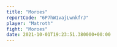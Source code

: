 ```yaml
---
title: "Moroes"
reportCode: "6P7hW1vajLwnkfrJ"
player: "Matroth"
fight: "Moroes"
date: 2021-10-01T19:23:51.380000+00:00
---
```

